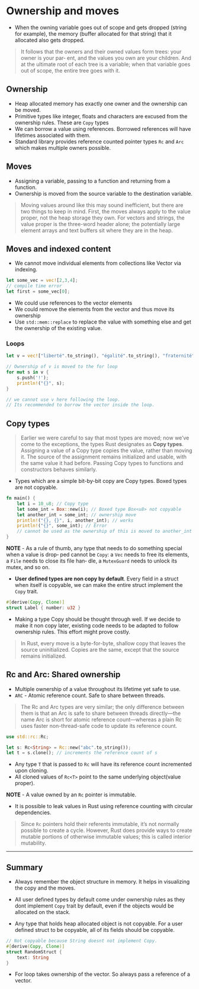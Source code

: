 # Ownership and moves

- When the owning variable goes out of scope and gets dropped (string for example), the memory (buffer allocated for that string) that it allocated also gets dropped.

> It follows that the owners and their owned values form trees: your owner is your par‐
> ent, and the values you own are your children. And at the ultimate root of each tree is
> a variable; when that variable goes out of scope, the entire tree goes with it.

## Ownership

- Heap allocated memory has exactly one owner and the ownership can be moved.
- Primitive types like integer, floats and characters are excused from the ownership rules. These are `Copy` types
- We can borrow a value using references. Borrowed references will have lifetimes associated with them.
- Standard library provides reference counted pointer types `Rc` and `Arc` which makes multiple owners possible.

## Moves

- Assigning a variable, passing to a function and returning from a function.
- Ownership is moved from the source variable to the destination variable.

> Moving values around like this may sound inefficient, but there are two things to
> keep in mind. First, the moves always apply to the value proper, not the heap storage
> they own. For vectors and strings, the value proper is the three-word header alone; the
> potentially large element arrays and text buffers sit where they are in the heap.

## Moves and indexed content

- We cannot move individual elements from collections like Vector via indexing.

```rust
let some_vec = vec![2,3,4];
// compile time error
let first = some_vec[0];
```

- We could use references to the vector elements
- We could remove the elements from the vector and thus move its ownership
- Use `std::mem::replace` to replace the value with something else and get the ownership of the existing value.

### Loops

```rust
let v = vec!["liberté".to_string(), "égalité".to_string(), "fraternité".to_string()];

// Ownership of v is moved to the for loop
for mut s in v {
    s.push('!');
    println!("{}", s);
}

// we cannot use v here following the loop.
// Its recommended to borrow the vector inside the loop.
```

## Copy types

> Earlier we were careful to say that most types are moved; now we’ve come to the
> exceptions, the types Rust designates as **Copy types**. Assigning a value of a Copy type
> copies the value, rather than moving it.
> The source of the assignment remains initialized and usable, with the same value it had before. Passing Copy types to functions and constructors behaves similarly.

- Types which are a simple bit-by-bit copy are Copy types. Boxed types are not copyable.

```rust
fn main() {
    let i = 10_u8; // Copy type
    let some_int = Box::new(i); // Boxed type Box<u8> not copyable
    let another_int = some_int; // ownership move
    println!("{}, {}", i, another_int); // works
    println!("{}", some_int); // Error
    // cannot be used as the ownership of this is moved to another_int
}
```

**NOTE** - As a rule of thumb, any type that needs to do something special when a value is drop‐
ped cannot be `Copy`: a `Vec` needs to free its elements, a `File` needs to close its file han‐
dle, a `MutexGuard` needs to unlock its mutex, and so on.

- **User defined types are non copy by default**. Every field in a struct when itself is copyable, we can make the entire struct implement the `Copy` trait.

```rust
#[derive(Copy, Clone)]
struct Label { number: u32 }
```

- Making a type Copy should be thought through well. If we decide to make it non copy later, existing code needs to be adapted to follow ownership rules. This effort might prove costly.

> In Rust, every move is a byte-for-byte, shallow copy that leaves the source uninitialized. Copies are the same, except that the source remains initialized.

## Rc and Arc: Shared ownership

- Multiple ownership of a value throughout its lifetime yet safe to use.
- `ARC` - Atomic reference count. Safe to share between threads.

> The Rc and Arc types are very similar; the only difference between them is that an Arc
> is safe to share between threads directly—the name Arc is short for atomic reference
> count—whereas a plain Rc uses faster non-thread-safe code to update its reference
> count.

```rust
use std::rc::Rc;

let s: Rc<String> = Rc::new("abc".to_string());
let t = s.clone(); // increments the reference count of s
```

- Any type `T` that is passed to `Rc` will have its reference count incremented upon cloning.
- All cloned values of `Rc<T>` point to the same underlying object(value proper).

**NOTE** - A value owned by an `Rc` pointer is immutable.

- It is possible to leak values in Rust using reference counting with circular dependencies.

> Since `Rc` pointers hold their referents immutable, it’s not normally possible to create a cycle. However, Rust does provide ways to create mutable portions of otherwise immutable values; this is called interior mutability.

---

## Summary

- Always remember the object structure in memory. It helps in visualizing the copy and the moves.

- All user defined types by default come under ownership rules as they dont implement `Copy` trait by default, even if the objects would be allocated on the stack.

- Any type that holds heap allocated object is not copyable. For a user defined struct to be copyable, all of its fields should be copyable.

```rust
// Not copyable because String doesnt not implement Copy.
#[derive(Copy, Clone)]
struct RandomStruct {
    text: String
}
```

- For loop takes ownership of the vector. So always pass a reference of a vector.
